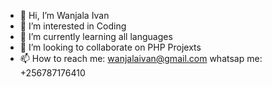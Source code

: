 - 👋 Hi, I’m Wanjala Ivan
- 👀 I’m interested in Coding
- 🌱 I’m currently learning all languages
- 💞️ I’m looking to collaborate on PHP Projexts
- 📫 How to reach me: wanjalaivan@gmail.com whatsap me: +256787176410

<!---
wanjalaivan/wanjalaivan is a ✨ special ✨ repository because its `README.md` (this file) appears on your GitHub profile.
You can click the Preview link to take a look at your changes.
--->
